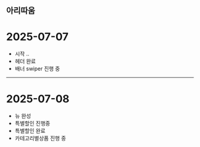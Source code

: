 ## 아리따움 
# 2025-07-07
* 시작 ..
* 헤더 완료
* 배너 swiper 진행 중
----
# 2025-07-08
* 뉴 완성 
* 특별할인 진행중
* 특별할인 완료
* 카테고리별상품 진행 중